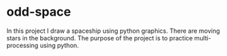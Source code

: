 # odd-space
In this project I draw a spaceship using python graphics.
There are moving stars in the background.
The purpose of the project is to practice multi-processing using python.
